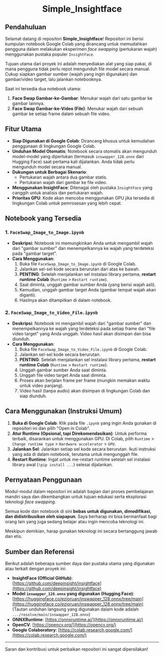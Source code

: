 <div align="center">
  <h1>Simple_Insightface</h1>
</div>

## Pendahuluan

Selamat datang di repositori **Simple_Insightface**! Repositori ini berisi kumpulan notebook Google Colab yang dirancang untuk memudahkan pengguna dalam melakukan eksperimen _face swapping_ (pertukaran wajah) menggunakan pustaka populer `InsightFace`.

Tujuan utama dari proyek ini adalah menyediakan alat yang siap pakai, di mana pengguna tidak perlu repot mengunduh file model secara manual. Cukup siapkan gambar sumber (wajah yang ingin digunakan) dan gambar/video target, lalu jalankan notebooknya.

Saat ini tersedia dua notebook utama:
1.  **Face Swap Gambar-ke-Gambar**: Menukar wajah dari satu gambar ke gambar lainnya.
2.  **Face Swap Gambar-ke-Video (File)**: Menukar wajah dari sebuah gambar ke setiap frame dalam sebuah file video.

## Fitur Utama

* **Siap Digunakan di Google Colab**: Dirancang khusus untuk kemudahan penggunaan di lingkungan Google Colab.
* **Unduhan Model Otomatis**: Notebook secara otomatis akan mengunduh model-model yang diperlukan (termasuk `inswapper_128.onnx` dari Hugging Face) saat pertama kali dijalankan. Anda tidak perlu mengunduh model secara manual.
* **Dukungan untuk Berbagai Skenario**:
    * Pertukaran wajah antara dua gambar statis.
    * Pertukaran wajah dari gambar ke file video.
* **Menggunakan InsightFace**: Ditenagai oleh pustaka `InsightFace` yang canggih untuk analisis dan pertukaran wajah.
* **Prioritas GPU**: Kode akan mencoba menggunakan GPU jika tersedia di lingkungan Colab untuk pemrosesan yang lebih cepat.

## Notebook yang Tersedia

### 1. `FaceSwap_Image_to_Image.ipynb`

* **Deskripsi**: Notebook ini memungkinkan Anda untuk mengambil wajah dari "gambar sumber" dan menempelkannya ke wajah yang terdeteksi pada "gambar target".
* **Cara Menggunakan**:
    1.  Buka file `FaceSwap_Image_to_Image.ipynb` di Google Colab.
    2.  Jalankan sel-sel kode secara berurutan dari atas ke bawah.
    3.  **PENTING**: Setelah menjalankan sel instalasi library pertama, **restart runtime Colab** (`Runtime` > `Restart runtime`).
    4.  Saat diminta, unggah gambar sumber Anda (yang berisi wajah asli).
    5.  Kemudian, unggah gambar target Anda (gambar tempat wajah akan diganti).
    6.  Hasilnya akan ditampilkan di dalam notebook.

### 2. `FaceSwap_Image_to_Video_File.ipynb`

* **Deskripsi**: Notebook ini mengambil wajah dari "gambar sumber" dan menempelkannya ke wajah yang terdeteksi pada setiap frame dari "file video target" yang Anda unggah. Video hasil akan disimpan dan bisa diunduh.
* **Cara Menggunakan**:
    1.  Buka file `FaceSwap_Image_to_Video_File.ipynb` di Google Colab.
    2.  Jalankan sel-sel kode secara berurutan.
    3.  **PENTING**: Setelah menjalankan sel instalasi library pertama, **restart runtime Colab** (`Runtime` > `Restart runtime`).
    4.  Unggah gambar sumber Anda saat diminta.
    5.  Unggah file video target Anda saat diminta.
    6.  Proses akan berjalan frame per frame (mungkin memakan waktu untuk video panjang).
    7.  Video hasil (tanpa audio) akan disimpan di lingkungan Colab dan siap diunduh.

## Cara Menggunakan (Instruksi Umum)

1.  **Buka di Google Colab**: Klik pada file `.ipynb` yang ingin Anda gunakan di repositori ini dan pilih "Open in Colab".
2.  **Atur Runtime (Opsional, tapi Direkomendasikan)**: Untuk performa terbaik, disarankan untuk menggunakan GPU. Di Colab, pilih `Runtime` > `Change runtime type` > `Hardware accelerator` > `GPU`.
3.  **Jalankan Sel**: Jalankan setiap sel kode secara berurutan. Ikuti instruksi yang ada di dalam notebook, terutama untuk mengunggah file.
4.  **Restart Runtime**: Ingat untuk me-restart runtime setelah sel instalasi library awal (`!pip install ...`) selesai dijalankan.

## Pernyataan Penggunaan

Modul-modul dalam repositori ini adalah bagian dari proses pembelajaran mandiri saya dan dikembangkan untuk tujuan edukasi serta eksplorasi teknologi _face swapping_.

Semua kode dan notebook di sini **bebas untuk digunakan, dimodifikasi, dan didistribusikan oleh siapapun**. Saya berharap ini bisa bermanfaat bagi orang lain yang juga sedang belajar atau ingin mencoba teknologi ini.

Meskipun demikian, harap gunakan teknologi ini secara bertanggung jawab dan etis.

## Sumber dan Referensi

Berikut adalah beberapa sumber daya dan pustaka utama yang digunakan atau terkait dengan proyek ini:

* **InsightFace (Official GitHub)**: [https://github.com/deepinsight/insightface](https://github.com/deepinsight/insightface)
* **Model `inswapper_128.onnx` yang digunakan (Hugging Face)**: [https://huggingface.co/ezioruan/inswapper_128.onnx/tree/main](https://huggingface.co/ezioruan/inswapper_128.onnx/tree/main) (Tautan unduhan langsung yang digunakan dalam kode adalah `.../resolve/main/inswapper_128.onnx`)
* **ONNXRuntime**: [https://onnxruntime.ai/](https://onnxruntime.ai/)
* **OpenCV**: [https://opencv.org/](https://opencv.org/)
* **Google Colaboratory**: [https://colab.research.google.com/](https://colab.research.google.com/)

---

Saran dan kontribusi untuk perbaikan repositori ini sangat dipersilakan!